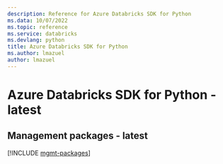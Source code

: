 ```yaml
---
description: Reference for Azure Databricks SDK for Python
ms.data: 10/07/2022
ms.topic: reference
ms.service: databricks
ms.devlang: python
title: Azure Databricks SDK for Python
ms.author: lmazuel
author: lmazuel
---
```

# Azure Databricks SDK for Python - latest

## Management packages - latest
[!INCLUDE [mgmt-packages](databricks-mgmt-index.md)]